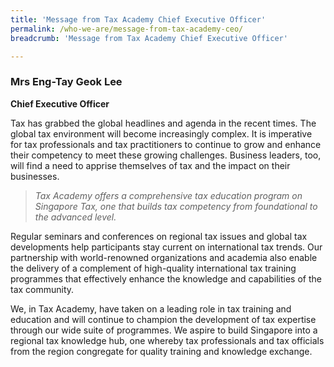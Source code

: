```yaml
---
title: 'Message from Tax Academy Chief Executive Officer'
permalink: /who-we-are/message-from-tax-academy-ceo/
breadcrumb: 'Message from Tax Academy Chief Executive Officer'

---
```



### **Mrs Eng-Tay Geok Lee**<br>
**Chief Executive Officer**

Tax has grabbed the global headlines and agenda in the recent times. The global tax environment will become increasingly complex. It is imperative for tax professionals and tax practitioners to continue to grow and enhance their competency to meet these growing challenges. Business leaders, too, will find a need to apprise themselves of tax and the impact on their businesses.

> *Tax Academy offers a comprehensive tax education program on Singapore Tax, one that builds tax competency from foundational to the advanced level.*

Regular seminars and conferences on regional tax issues and global tax developments help participants stay current on international tax trends. Our partnership with world-renowned organizations and academia also enable the delivery of a complement of high-quality international tax training programmes that effectively enhance the knowledge and capabilities of the tax community. 

We, in Tax Academy, have taken on a leading role in tax training and education and will continue to champion the development of tax expertise through our wide suite of programmes. We aspire to build Singapore into a regional tax knowledge hub, one whereby tax professionals and tax officials from the region congregate for quality training and knowledge exchange.

